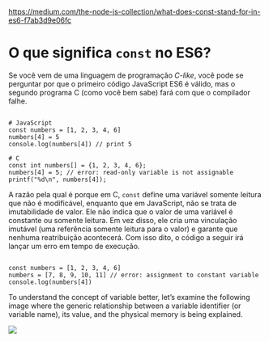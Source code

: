 https://medium.com/the-node-js-collection/what-does-const-stand-for-in-es6-f7ab3d9e06fc

# O que significa `const` no ES6?


Se você vem de uma linguagem de programação *C-like*, você pode se perguntar por que o primeiro código JavaScript ES6 é válido, mas o segundo programa C (como você bem sabe) fará com que o compilador falhe.

```

# JavaScript
const numbers = [1, 2, 3, 4, 6]
numbers[4] = 5
console.log(numbers[4]) // print 5 

# C
const int numbers[] = {1, 2, 3, 4, 6};
numbers[4] = 5; // error: read-only variable is not assignable
printf("%d\n", numbers[4]); 

```

A razão pela qual é porque em C, `const` define uma variável somente leitura que não é modificável, enquanto que em JavaScript, não se trata de imutabilidade de valor. Ele não indica que o valor de uma variável é constante ou somente leitura. Em vez disso, ele cria uma vinculação imutável (uma referência somente leitura para o valor) e garante que nenhuma reatribuição acontecerá. Com isso dito, o código a seguir irá lançar um erro em tempo de execução.

```

const numbers = [1, 2, 3, 4, 6]
numbers = [7, 8, 9, 10, 11] // error: assignment to constant variable
console.log(numbers[4])

```


To understand the concept of variable better, let’s examine the following image where the generic relationship between a variable identifier (or variable name), its value, and the physical memory is being explained.



![](https://cdn-images-1.medium.com/max/800/1*Rl6eVEft2iRERw3VbEkzRw.png)